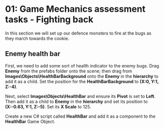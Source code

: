 # 01: Game Mechanics assessment tasks - Fighting back

In this section we will set up our defence monsters to fire at the bugs as they march towards the cookie.

## Enemy health bar

First, we need to add some sort of health indicator to the enemy bugs. Drag **Enemy** from the prefabs folder onto the scene; then drag from **Images\Objects\HealthBarBackground** onto the **Enemy** in the **hierarchy** to add it as a child. Set the position for the **HealthBarBackground** to **(X:0, Y:1, Z:-4)**.

Next, select **Images\Objects\HealthBar** and ensure its **Pivot** is set to **Left**. Then add it as a child to **Enemy** in the **hierarchy** and set its position to **(X:-0.63, Y:1, Z:-5)**. Set its **X Scale** to 125.

Create a new C# script called **HealthBar** and add it as a component to the **HealthBar** Game Object.
